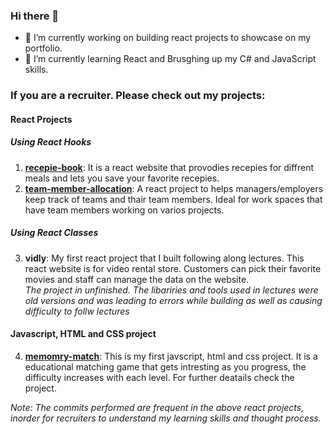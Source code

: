 ### Hi there 👋


- 🔭 I’m currently working on building react projects to showcase on my portfolio.
- 🌱 I’m currently learning React and Brusghing up my C# and JavaScript skills.

### If you are a recruiter. Please check out my projects:
#### React Projects
##### Using React Hooks
1. [**recepie-book**](https://kirannvaka.github.io/recepie-book/): It is a react website that provodies recepies for diffrent meals and lets you save your favorite recepies.
2. [**team-member-allocation**](https://kirannvaka.github.io/team-member-allocation): A react project to helps managers/employers keep track of teams and thair team members. Ideal for work spaces that have team members working on varios projects.
##### Using React Classes
3. **vidly**: My first react project that I built following along lectures. This react website is for video rental store. Customers can pick their favorite movies and staff can manage the data on the website.  
*The project in unfinished. The libariries and tools used in lectures were old versions and was leading to errors while building as well as causing difficulty to follw lectures*
#### Javascript, HTML and CSS project
4. [**memomry-match**](https://kirannvaka.github.io/Memory-Match/): This is my first javscript, html and css project. It is a educational matching game that gets intresting as you progress, the difficulty increases with each level. For further deatails check the project.

*Note: The commits performed are frequent in the above react projects, inorder for recruiters to understand my learning skills and thought process.*

<!--
**KirannVaka/KirannVaka** is a ✨ _special_ ✨ repository because its `README.md` (this file) appears on your GitHub profile.

Here are some ideas to get you started:

- 🔭 I’m currently working on Recepie Book a react project
- 🌱 I’m currently learning React and Brusghing up my C# and JavaScript skills.
-->
